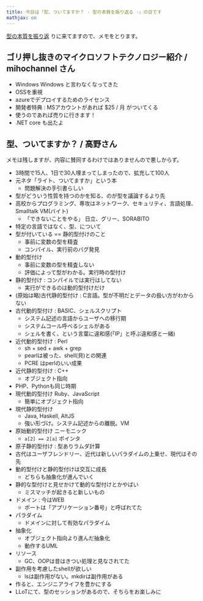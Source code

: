 ```yaml
---
title: 今日は『型、ついてますか？ - 型の本質を振り返る -』の日です
mathjax: on
---
```


[型の本質を振り返](http://aial.connpass.com/event/33271/) りに来てますので、メモをとります。

## ゴリ押し抜きのマイクロソフトテクノロジー紹介 / mihochannel さん

- Windows Windows と言わなくなってきた
- OSSを重視
- azureでデプロイするためのライセンス
- 開発者特典 : MSアカウントがあれば $25 / 月 がついてくる
- 使うのであれば売りに行きます！
- .NET core も出たよ

## 型、ついてますか？ / 高野さん

メモは残しますが、内容に賛同するわけではありませんので悪しからず。

- 3時間で15人、1日で30人埋まってしまったので、拡充して100人
- 元ネタ「ライト、ついてますか」という本
    - 問題解決の手引書らしい
- 型がどういう性質を持つのかを知る、のが型を議論するより先
- 高校からプログラミング、専攻はネットワーク、セキュリティ、言語処理、Smalltalk VM(バイト)
    - 「できないことをやる」 日立、グリー、SORABITO
- 特定の言語ではなく、型、について
- 型が付いている == 静的型付けのこと
    - 事前に変数の型を精査
    - コンパイル、実行前のバグ発見
- 動的型付け
    - 事前に変数の型を精査しない
    - 評価によって型がわかる。実行時の型付け
- 静的型付け : コンパイルでは実行はしてない
    - 実行ができるのは動的型付けだけ
- (原始は略)古代静的型付け : C言語。型が不明だとデータの扱い方がわからない
- 古代動的型付け : BASIC、シェルスクリプト
    - システム記述の言語からユーザへの移行期
    - システムコール呼べるシェルがある
    - シェルを書く、という言葉に違和感(「IP」と呼ぶ違和感と一緒)
- 近代動的型付け : Perl
    - sh + sed + awk + grep
    - pearlは被った、shell(貝)との関連
    - PCRE はperlのいい成果
- 近代静的型付け : C++
    - オブジェクト指向
- PHP、Pythonも同じ時期
- 現代動的型付け Ruby、JavaScript
    - 簡単にオブジェクト指向
- 現代静的型付け
    - Java, Haskell, AltJS
    - 強い形づけ。システム記述からの離脱。VM
- 原始動的型付け ニーモニック
    - `a[2] == 2[a]` ポインタ
- 原子静的型付け : 型ありラムダ計算
- 古代はユーザフレンドリー、近代は新しいパラダイムの上乗せ、現代はその先
- 動的型付けと静的型付けは交互に成長
    - どちらも抽象化が進んでいく
- 静的な型付けと見せかけて動的な型付けとかやばい
    - ミスマッチが起きると新しいもの
- ドメイン : 今はWEB
    - ポートは「アプリケーション番号」と呼ばれてた
- パラダイム
    - ドメインに対して有効なパラダイム
- 抽象化
    - オブジェクト指向より進んだ抽象化
    - 動作するUML
- リソース
    - GC、OOPは昔はきつい処理と見なされてた
- 副作用を考慮したshellが欲しい
    - lsは副作用がない。mkdirは副作用がある
- 作ると、エンジニアライフを豊かにする
- LLoTにて、型のセッションがあるので、そちらをお楽しみに



<!--

## Linear Types / niryuu さん

## / carpboy さん

-->
